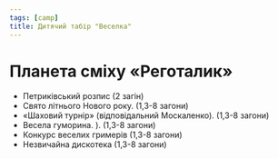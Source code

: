 ```yaml
---
tags: [camp]
title: Дитячий табір "Веселка"
---
```


# Планета сміху «Реготалик»

- Петриківський розпис (2 загін)
- Свято літнього Нового року. (1,3-8 загони)
- «Шаховий турнір» (відповідальний Москаленко). (1,3-8 загони)
- Весела гуморина. ). (1,3-8 загони)
- Конкурс веселих гримерів (1,3-8 загони)
- Незвичайна дискотека (1,3-8 загони)

<slideshow id="72157654163896356"></slideshow>
